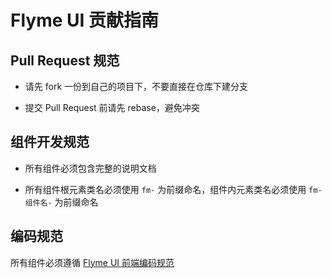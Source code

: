 # Flyme UI 贡献指南

## Pull Request 规范

* 请先 fork 一份到自己的项目下，不要直接在仓库下建分支

* 提交 Pull Request 前请先 rebase，避免冲突

## 组件开发规范

* 所有组件必须包含完整的说明文档

* 所有组件根元素类名必须使用 `fm-` 为前缀命名，组件内元素类名必须使用 `fm-组件名-` 为前缀命名

## 编码规范

所有组件必须遵循 [Flyme UI 前端编码规范](https://github.com/fedesigner/styleguide)